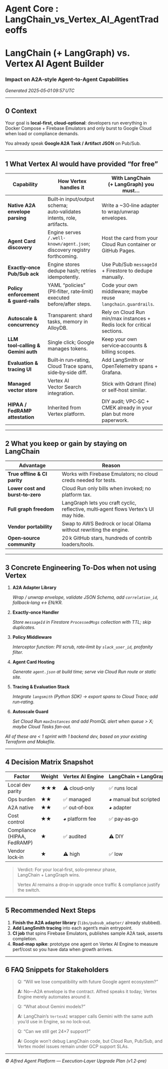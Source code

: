 # Agent Core : LangChain_vs_Vertex_AI_AgentTradeoffs

# LangChain (+ LangGraph) **vs.** Vertex AI Agent Builder

### Impact on A2A‑style Agent‑to‑Agent Capabilities

*Generated 2025‑05‑01 09:57 UTC*

---

## 0 Context

Your goal is **local‑first, cloud‑optional**: developers run everything in Docker Compose + Firebase Emulators and only burst to Google Cloud when load or compliance demands.

You already speak **Google A2A Task / Artifact JSON** on Pub/Sub.

---

## 1 What Vertex AI would have provided “for free”

| Capability | How Vertex handles it | With LangChain (+ LangGraph) you must… |
| --- | --- | --- |
| **Native A2A envelope parsing** | Built‑in input/output schema; auto‑validates intents, role, artifacts. | Write a ~30‑line adapter to wrap/unwrap envelopes. |
| **Agent Card discovery** | Engine serves `/.well-known/agent.json`; discovery registry forthcoming. | Host the card from your Cloud Run container or GitHub Pages. |
| **Exactly‑once Pub/Sub ack** | Engine stores dedupe hash; retries idempotently. | Use Pub/Sub `messageId` + Firestore to dedupe manually. |
| **Policy enforcement & guard‑rails** | YAML “policies” (PII‑filter, rate‑limit) executed before/after steps. | Code your own middleware; maybe reuse `langchain.guardrails`. |
| **Autoscale & concurrency** | Transparent: shard tasks, memory in AlloyDB. | Rely on Cloud Run min/max instances + Redis lock for critical sections. |
| **LLM tool‑calling & Gemini auth** | Single click; Google manages tokens. | Keep your own service‑accounts & billing scopes. |
| **Evaluation & tracing UI** | Built‑in run‑rating, Cloud Trace spans, side‑by‑side diff. | Add LangSmith or OpenTelemetry spans + Grafana. |
| **Managed vector store** | Vertex AI Vector Search integration. | Stick with Qdrant (fine) or self‑host similar. |
| **HIPAA / FedRAMP attestation** | Inherited from Vertex platform. | DIY audit; VPC‑SC + CMEK already in your plan but more paperwork. |

---

## 2 What you **keep** or **gain** by staying on LangChain

| Advantage | Reason |
| --- | --- |
| **True offline & CI parity** | Works with Firebase Emulators; no cloud creds needed for tests. |
| **Lower cost and burst‑to‑zero** | Cloud Run only bills when invoked; no platform tax. |
| **Full graph freedom** | LangGraph lets you craft cyclic, reflective, multi‑agent flows Vertex’s UI may hide. |
| **Vendor portability** | Swap to AWS Bedrock or local Ollama without rewriting the engine. |
| **Open‑source community** | 20 k GitHub stars, hundreds of contrib loaders/tools. |

---

## 3 Concrete Engineering To‑Dos when **not** using Vertex

1. **A2A Adapter Library**
    
    *Wrap / unwrap envelope, validate JSON Schema, add `correlation_id`, fallback‑lang ↔︎ EN/KR.*
    
2. **Exactly‑once Handler**
    
    *Store `messageId` in Firestore `ProcessedMsgs` collection with TTL; skip duplicates.*
    
3. **Policy Middleware**
    
    *Interceptor function: PII scrub, rate‑limit by `slack_user_id`, profanity filter.*
    
4. **Agent Card Hosting**
    
    *Generate `agent.json` at build time; serve via Cloud Run route or static site.*
    
5. **Tracing & Evaluation Stack**
    
    *Integrate `langsmith` (Python SDK) → export spans to Cloud Trace; add run‑rating.*
    
6. **Autoscale Guard**
    
    *Set Cloud Run `maxInstances` and add PromQL alert when queue > X; maybe Cloud Tasks fan‑out.*
    

*All of these are < 1 sprint with 1 backend dev, based on your existing Terraform and Makefile.*

---

## 4 Decision Matrix Snapshot

| Factor | Weight | Vertex AI Engine | LangChain + LangGraph |
| --- | --- | --- | --- |
| Local dev parity | ★★★ | ⚠︎ cloud‑only | ✅ runs local |
| Ops burden | ★★ | ✅ managed | ◕ manual but scripted |
| A2A native | ★★ | ✅ out‑of‑box | ◕ adapter |
| Cost control | ★★ | ◕ platform fee | ✅ pay‑as‑go |
| Compliance (HIPAA, FedRAMP) | ★ | ✅ audited | ⚠︎ DIY |
| Vendor lock‑in | ★ | ⚠︎ high | ✅ low |

> Verdict: For your local‑first, solo‑preneur phase, LangChain + LangGraph wins.
> 
> 
> Vertex AI remains a drop‑in upgrade once traffic & compliance justify the switch.
> 

---

## 5 Recommended Next Steps

1. **Finish the A2A adapter library** (`libs/pubsub_adapter/` already stubbed).
2. **Add LangSmith tracing** into each agent’s main entrypoint.
3. **CI job** that spins Firebase Emulators, publishes sample A2A task, asserts completion.
4. **Road‑map spike**: prototype one agent on Vertex AI Engine to measure perf/cost so you have data when growth arrives.

---

## 6 FAQ Snippets for Stakeholders

> Q: “Will we lose compatibility with future Google agent ecosystem?”
> 
> 
> **A:** No—A2A envelope is the contract. Alfred speaks it today; Vertex Engine merely automates around it.
> 

> Q: “What about Gemini models?”
> 
> 
> **A:** LangChain’s `VertexAI` wrapper calls Gemini with the same auth you’d use in Engine, so no lock‑out.
> 

> Q: “Can we still get 24×7 support?”
> 
> 
> **A:** Google won’t debug LangChain code, but Cloud Run, Pub/Sub, and Vertex model issues remain under GCP support SLAs.
> 

---

*© Alfred Agent Platform — Execution‑Layer Upgrade Plan (v1.2-pre)*